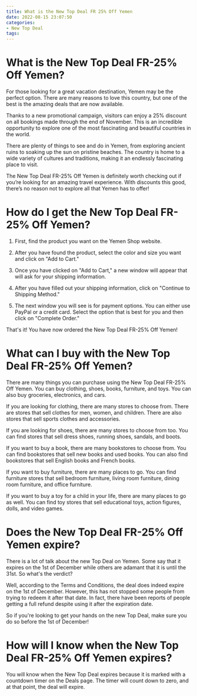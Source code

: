 ```yaml
---
title: What is the New Top Deal FR 25% Off Yemen
date: 2022-08-15 23:07:50
categories:
- New Top Deal
tags:
---
```



#  What is the New Top Deal FR-25% Off Yemen?

For those looking for a great vacation destination, Yemen may be the perfect option. There are many reasons to love this country, but one of the best is the amazing deals that are now available.

Thanks to a new promotional campaign, visitors can enjoy a 25% discount on all bookings made through the end of November. This is an incredible opportunity to explore one of the most fascinating and beautiful countries in the world.

There are plenty of things to see and do in Yemen, from exploring ancient ruins to soaking up the sun on pristine beaches. The country is home to a wide variety of cultures and traditions, making it an endlessly fascinating place to visit.

The New Top Deal FR-25% Off Yemen is definitely worth checking out if you’re looking for an amazing travel experience. With discounts this good, there’s no reason not to explore all that Yemen has to offer!

#  How do I get the New Top Deal FR-25% Off Yemen?

1. First, find the product you want on the Yemen Shop website.

2. After you have found the product, select the color and size you want and click on "Add to Cart."

3. Once you have clicked on "Add to Cart," a new window will appear that will ask for your shipping information.

4. After you have filled out your shipping information, click on "Continue to Shipping Method."

5. The next window you will see is for payment options. You can either use PayPal or a credit card. Select the option that is best for you and then click on "Complete Order."

That's it! You have now ordered the New Top Deal FR-25% Off Yemen!

#  What can I buy with the New Top Deal FR-25% Off Yemen?

There are many things you can purchase using the New Top Deal FR-25% Off Yemen. You can buy clothing, shoes, books, furniture, and toys. You can also buy groceries, electronics, and cars.

If you are looking for clothing, there are many stores to choose from. There are stores that sell clothes for men, women, and children. There are also stores that sell sports clothes and accessories.

If you are looking for shoes, there are many stores to choose from too. You can find stores that sell dress shoes, running shoes, sandals, and boots.

If you want to buy a book, there are many bookstores to choose from. You can find bookstores that sell new books and used books. You can also find bookstores that sell English books and French books.

If you want to buy furniture, there are many places to go. You can find furniture stores that sell bedroom furniture, living room furniture, dining room furniture, and office furniture.

If you want to buy a toy for a child in your life, there are many places to go as well. You can find toy stores that sell educational toys, action figures, dolls, and video games.

#  Does the New Top Deal FR-25% Off Yemen expire?

There is a lot of talk about the new Top Deal on Yemen. Some say that it expires on the 1st of December while others are adamant that it is until the 31st. So what's the verdict?

Well, according to the Terms and Conditions, the deal does indeed expire on the 1st of December. However, this has not stopped some people from trying to redeem it after that date. In fact, there have been reports of people getting a full refund despite using it after the expiration date.

So if you're looking to get your hands on the new Top Deal, make sure you do so before the 1st of December!

#  How will I know when the New Top Deal FR-25% Off Yemen expires?

You will know when the New Top Deal expires because it is marked with a countdown timer on the Deals page. The timer will count down to zero, and at that point, the deal will expire.